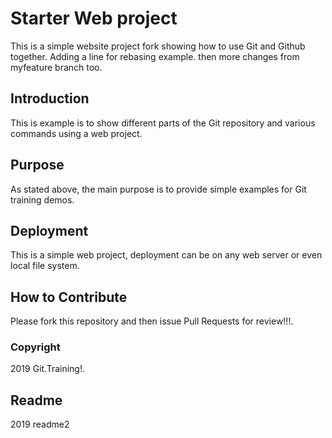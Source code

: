 # Starter Web project

This is a simple website project fork
showing how to use Git and Github together. Adding a line for rebasing example. then
more changes from myfeature branch too.

## Introduction

This is example is to show different parts of
the Git repository and various commands using a web project.

## Purpose
As stated above, the main purpose is to provide simple examples for Git training demos.

## Deployment

This is a simple web project, deployment
can be on any web server or even local file system.


## How to Contribute

Please fork this repository and then issue Pull Requests for review!!!.

### Copyright

2019 Git.Training!.

## Readme

2019 readme2
